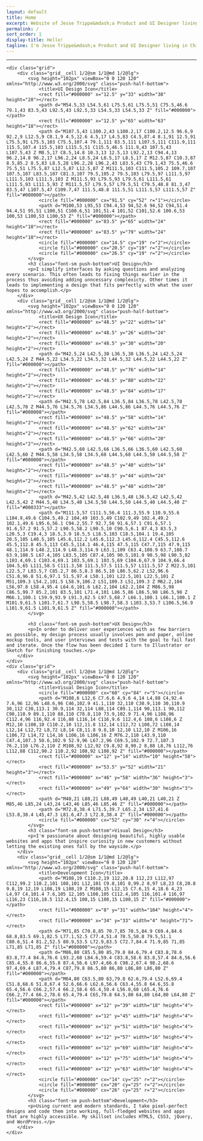 ```yaml
---
layout: default
title: Home
excerpt: Website of Jesse Trippe&mdash;a Product and UI Designer living in Chicago, IL, working at Coyote Logistics.
permalink: /
sort_order: 1
display-title: Hello!
tagline: I'm Jesse Trippe&mdash;a Product and UI Designer living in Chicago, IL, working at Coyote Logistics.
---
```


<hr>

<div class="segment">

    <div class="grid">
        <div class="grid__cell 1/2@sm 1/1@md 1/2@lg">
            <svg height="102px" viewBox="0 0 120 120" xmlns="http://www.w3.org/2000/svg" class="push-half-bottom">
                <title>UI Design Icon</title>
                <rect fill="#000000" x="12.5" y="33" width="38" height="28"></rect>
                <path d="M54.5,33 L54.5,61 L75.5,61 L75.5,51 C75.5,46.6 79.1,43 83.5,43 L92.5,43 L92.5,33 L54.5,33 L54.5,33 Z" fill="#000000"></path>
                <rect fill="#000000" x="12.5" y="65" width="63" height="18"></rect>
                <path d="M107.5,43 L100.2,43 L100.2,17 C100.2,12.5 96.6,9 92.2,9 L12.5,9 C8.1,9 4.5,12.6 4.5,17 L4.5,83 C4.5,87.4 8.1,91 12.5,91 L75.5,91 L75.5,103 C75.5,107.4 79.1,111 83.5,111 L107.5,111 C111.9,111 115.5,107.4 115.5,103 L115.5,51 C115.5,46.5 111.9,43 107.5,43 L107.5,43 Z M8.5,17 C8.5,14.8 10.3,13 12.5,13 L92.2,13 C94.4,13 96.2,14.8 96.2,17 L96.2,24 L8.5,24 L8.5,17 L8.5,17 Z M12.5,87 C10.3,87 8.5,85.2 8.5,83 L8.5,28 L96.2,28 L96.2,43 L83.5,43 C79.1,43 75.5,46.6 75.5,51 L75.5,87 L12.5,87 L12.5,87 Z M111.5,103 C111.5,105.2 109.7,107 107.5,107 L83.5,107 C81.3,107 79.5,105.2 79.5,103 L79.5,97 L111.5,97 L111.5,103 L111.5,103 Z M111.5,93 L79.5,93 L79.5,61 L111.5,61 L111.5,93 L111.5,93 Z M111.5,57 L79.5,57 L79.5,51 C79.5,48.8 81.3,47 83.5,47 L107.5,47 C109.7,47 111.5,48.8 111.5,51 L111.5,57 L111.5,57 Z" fill="#000000"></path>
                <circle fill="#000000" cx="91.5" cy="52" r="1"></circle>
                <path d="M100,53 L95,53 C94.4,53 94,52.6 94,52 C94,51.4 94.4,51 95,51 L100,51 C100.6,51 101,51.4 101,52 C101,52.6 100.6,53 100,53 L100,53 L100,53 Z" fill="#000000"></path>
                <rect fill="#000000" x="83.5" y="65" width="24" height="10"></rect>
                <rect fill="#000000" x="83.5" y="79" width="24" height="10"></rect>
                <circle fill="#000000" cx="14.5" cy="19" r="2"></circle>
                <circle fill="#000000" cx="20.5" cy="19" r="2"></circle>
                <circle fill="#000000" cx="26.5" cy="19" r="2"></circle>
            </svg>
            <h3 class="font-sm push-bottom">UI Design</h3>
            <p>I simplify interfaces by asking questions and analyzing every scenario. This often leads to fixing things earlier in the process thus avoiding adding unncessary complexicty. Other times it leads to implementing a design that fits perfectly with what the user hopes to accomplish.</p>
        </div>
        <div class="grid__cell 1/2@sm 1/1@md 1/2@lg">
            <svg height="102px" viewBox="0 0 120 120" xmlns="http://www.w3.org/2000/svg" class="push-half-bottom">
                <title>UX Design Icon</title>
                <rect fill="#000000" x="48.5" y="22" width="14" height="2"></rect>
                <rect fill="#000000" x="48.5" y="26" width="24" height="2"></rect>
                <rect fill="#000000" x="48.5" y="30" width="20" height="2"></rect>
                <path d="M42.5,24 L42.5,30 L36.5,30 L36.5,24 L42.5,24 L42.5,24 Z M44.5,22 L34.5,22 L34.5,32 L44.5,32 L44.5,22 L44.5,22 Z" fill="#000000"></path>
                <rect fill="#000000" x="48.5" y="76" width="14" height="2"></rect>
                <rect fill="#000000" x="48.5" y="80" width="22" height="2"></rect>
                <rect fill="#000000" x="48.5" y="84" width="17" height="2"></rect>
                <path d="M42.5,78 L42.5,84 L36.5,84 L36.5,78 L42.5,78 L42.5,78 Z M44.5,76 L34.5,76 L34.5,86 L44.5,86 L44.5,76 L44.5,76 Z" fill="#000000"></path>
                <rect fill="#000000" x="48.5" y="58" width="14" height="2"></rect>
                <rect fill="#000000" x="48.5" y="62" width="24" height="2"></rect>
                <rect fill="#000000" x="48.5" y="66" width="20" height="2"></rect>
                <path d="M42.5,60 L42.5,66 L36.5,66 L36.5,60 L42.5,60 L42.5,60 Z M44.5,58 L34.5,58 L34.5,68 L44.5,68 L44.5,58 L44.5,58 Z" fill="#000000"></path>
                <rect fill="#000000" x="48.5" y="40" width="14" height="2"></rect>
                <rect fill="#000000" x="48.5" y="44" width="24" height="2"></rect>
                <rect fill="#000000" x="48.5" y="48" width="20" height="2"></rect>
                <path d="M42.5,42 L42.5,48 L36.5,48 L36.5,42 L42.5,42 L42.5,42 Z M44.5,40 L34.5,40 L34.5,50 L44.5,50 L44.5,40 L44.5,40 Z" fill="#000333"></path>
                <path d="M111.5,57 C111.5,56.4 111.3,55.9 110.9,55.6 L104.9,49.6 C104.5,49.2 104,49 103.5,49 C102.9,49 102.4,49.2 102.1,49.6 L95.6,56.1 C94.2,55.7 92.7,56 91.6,57.1 C91.6,57.1 91.6,57.2 91.5,57.2 L90.5,58.2 L90.5,10 C90.5,6.1 87.4,3 83.5,3 L20.5,3 C19.4,3 18.5,3.9 18.5,5 L18.5,103 C18.5,104.1 19.4,105 20.5,105 L48.5,105 L45.6,112.2 L45.6,112.3 L45.6,112.4 C45.5,112.6 45.5,112.8 45.5,113 C45.5,114.1 46.4,115 47.5,115 C47.7,115 47.9,115 48.1,114.9 L48.2,114.9 L48.3,114.9 L63.1,109 C63.4,108.9 63.7,108.7 63.9,108.5 L67.4,105 L83.5,105 C87.4,105 90.5,101.9 90.5,98 L90.5,82 L103.4,69.1 C103.4,69.1 103.5,69.1 103.5,69 C104.6,67.9 104.9,66.4 104.5,65 L111,58.5 C111.3,58 111.5,57.5 111.5,57 L111.5,57 Z M22.5,101 L22.5,7 L83.5,7 C85.2,7 86.5,8.3 86.5,10 L86.5,62.2 L52,96.6 C51.8,96.8 51.6,97.1 51.5,97.4 L50.1,101 L22.5,101 L22.5,101 Z M51,109.3 L54.2,101.5 L58.9,106.2 L51,109.3 L51,109.3 Z M62.2,104 L56,97.8 L58.4,95.4 L64.6,101.6 L62.2,104 L62.2,104 Z M86.5,98 C86.5,99.7 85.2,101 83.5,101 L71.4,101 L86.5,86 L86.5,98 L86.5,98 Z M66.1,100.1 L59.9,93.9 L91.3,62.5 L97.5,68.7 L66.1,100.1 L66.1,100.1 Z M101.9,61.5 L101.7,61.7 L98.5,58.5 L98.7,58.3 L103.3,53.7 L106.5,56.9 L101.9,61.5 L101.9,61.5 Z" fill="#000000"></path>
            </svg>

            <h3 class="font-sm push-bottom">UX Design</h3>
            <p>In order to deliver user experiences with as few barriers as possible, my design process usually involves pen and paper, online mockup tools, and user interviews and tests with the goal to fail fast and iterate. Once the flow has been decided I turn to Illustrator or Sketch for finishing touches.</p>
        </div>
    </div>
    <div class="grid">
        <div class="grid__cell 1/2@sm 1/1@md 1/2@lg">
            <svg height="102px" viewBox="0 0 120 120" xmlns="http://www.w3.org/2000/svg" class="push-half-bottom">
                <title>Visual Design Icon</title>
                <circle fill="#000000" cx="60" cy="84" r="5"></circle>
                <path d="M108,6 L12,6 C7.6,6 4,9.6 4,14 L4,88 C4,92.4 7.6,96 12,96 L48.6,96 C46,102.9 41.1,110 32,110 C30.9,110 30,110.9 30,112 C30,113.1 30.9,114 32,114 L88,114 C89.1,114 90,113.1 90,112 C90,110.9 89.1,110 88,110 C78.8,110 73.9,102.9 71.4,96 L108,96 C112.4,96 116,92.4 116,88 L116,14 C116,9.6 112.4,6 108,6 L108,6 Z M12,10 L108,10 C110.2,10 112,11.8 112,14 L112,72 L108,72 L108,14 L12,14 L12,72 L8,72 L8,14 C8,11.8 9.8,10 12,10 L12,10 Z M106,16 L106,72 L14,72 L14,16 L106,16 L106,16 Z M76.2,110 L43.9,110 C47.4,107.3 50.6,102.9 52.9,96 L67.2,96 C69.5,102.9 72.7,107.3 76.2,110 L76.2,110 Z M108,92 L12,92 C9.8,92 8,90.2 8,88 L8,76 L112,76 L112,88 C112,90.2 110.2,92 108,92 L108,92 Z" fill="#000000"></path>
                <rect fill="#000000" x="12" y="14" width="10" height="58"></rect>
                <rect fill="#000000" x="53.5" y="52" width="21" height="3"></rect>
                <rect fill="#000000" x="46" y="58" width="36" height="3"></rect>
                <rect fill="#000000" x="49" y="64" width="30" height="3"></rect>
                <path d="M40,21 L88,21 L88,49 L40,49 L40,21 L40,21 Z M85,46 L85,24 L43,24 L43,46 L85,46 L85,46 Z" fill="#000000"></path>
                <path d="M72.8,38.4 L71.5,39.7 L65.2,34 L57,41.6 L53.8,38.4 L45,47.3 L81.6,47.3 L72.8,38.4 Z" fill="#000000"></path>
                <circle fill="#000000" cx="52" cy="30" r="4"></circle>
            </svg>
            <h3 class="font-sm push-bottom">Visual Design</h3>
            <p>I'm passionate about designing beautiful, highly usable websites and apps that inspire curiosity in new customers without letting the existing ones fall by the wayside.</p>
        </div>
        <div class="grid__cell 1/2@sm 1/1@md 1/2@lg">
            <svg height="102px" viewBox="0 0 120 120" xmlns="http://www.w3.org/2000/svg" class="push-half-bottom">
                <title>Development Icon</title>
                <path d="M108,19 C110.2,19 112,20.8 112,23 L112,97 C112,99.2 110.2,101 108,101 L12,101 C9.8,101 8,99.2 8,97 L8,23 C8,20.8 9.8,19 12,19 L108,19 L108,19 Z M108,15 L12,15 C7.6,15 4,18.6 4,23 L4,97 C4,101.4 7.6,105 12,105 L108,105 C112.4,105 116,101.4 116,97 L116,23 C116,18.5 112.4,15 108,15 L108,15 L108,15 Z" fill="#000000"></path>
                <rect fill="#000000" x="8" y="31" width="104" height="4"></rect>
                <rect fill="#000000" x="34" y="33" width="4" height="71"></rect>
                <path d="M71,85 C70.8,85 70.7,85 70.5,84.9 C69.4,84.6 68.8,83.5 69.1,82.5 L77.1,52.5 C77.4,51.4 78.5,50.8 79.5,51.1 C80.6,51.4 81.2,52.5 80.9,53.5 L72.9,83.5 C72.7,84.4 71.9,85 71,85 L71,85 L71,85 Z" fill="#000000"></path>
                <path d="M86,80 C85.5,80 85,79.8 84.6,79.4 C83.8,78.6 83.8,77.4 84.6,76.6 L93.2,68 L84.6,59.4 C83.8,58.6 83.8,57.4 84.6,56.6 C85.4,55.8 86.6,55.8 87.4,56.6 L97.4,66.6 C98.2,67.4 98.2,68.6 97.4,69.4 L87.4,79.4 C87,79.8 86.5,80 86,80 L86,80 L86,80 Z" fill="#000000"></path>
                <path d="M64,80 C63.5,80 63,79.8 62.6,79.4 L52.6,69.4 C51.8,68.6 51.8,67.4 52.6,66.6 L62.6,56.6 C63.4,55.8 64.6,55.8 65.4,56.6 C66.2,57.4 66.2,58.6 65.4,59.4 L56.8,68 L65.4,76.6 C66.2,77.4 66.2,78.6 65.4,79.4 C65,79.8 64.5,80 64,80 L64,80 L64,80 Z" fill="#000000"></path>
                <rect fill="#000000" x="12" y="39" width="18" height="4"></rect>
                <rect fill="#000000" x="12" y="45" width="14" height="4"></rect>
                <rect fill="#000000" x="12" y="51" width="16" height="4"></rect>
                <rect fill="#000000" x="12" y="57" width="16" height="4"></rect>
                <rect fill="#000000" x="12" y="69" width="18" height="4"></rect>
                <rect fill="#000000" x="12" y="75" width="14" height="4"></rect>
                <rect fill="#000000" x="12" y="63" width="10" height="4"></rect>
                <circle fill="#000000" cx="14" cy="25" r="2"></circle>
                <circle fill="#000000" cx="20" cy="25" r="2"></circle>
                <circle fill="#000000" cx="26" cy="25" r="2"></circle>
            </svg>
            <h3 class="font-sm push-bottom">Development</h3>
            <p>Using current and modern standards, I take pixel-perfect designs and code them into working, full-fledged websites and apps that are highly accessible. My skillset includes HTML5, CSS3, jQuery, and WordPress.</p>
        </div>
    </div>
</div>